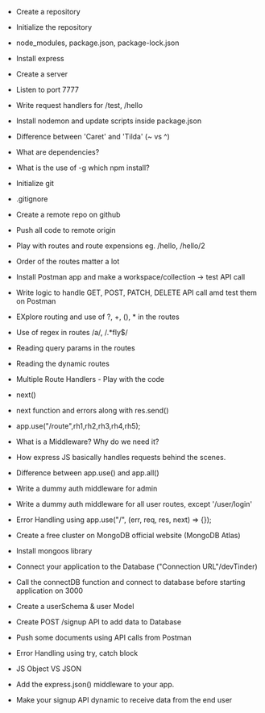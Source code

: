 - Create a repository
- Initialize the repository
- node_modules, package.json, package-lock.json
- Install express
- Create a server
- Listen to port 7777
- Write request handlers for /test, /hello
- Install nodemon and update scripts inside package.json
- Difference between 'Caret' and 'Tilda' (~ vs ^)
- What are dependencies?
- What is the use of -g which npm install?

- Initialize git
- .gitignore
- Create a remote repo on github
- Push all code to remote origin
- Play with routes and route expensions eg. /hello, /hello/2
- Order of the routes matter a lot
- Install Postman app and make a workspace/collection -> test API call
- Write logic to handle GET, POST, PATCH, DELETE API call amd test them on Postman
- EXplore routing and use of ?, +, (), \* in the routes
- Use of regex in routes /a/, /.\*fly$/
- Reading query params in the routes
- Reading the dynamic routes

- Multiple Route Handlers - Play with the code
- next()
- next function and errors along with res.send()
- app.use("/route",rh1,rh2,rh3,rh4,rh5);
- What is a Middleware? Why do we need it?
- How express JS basically handles requests behind the scenes.
- Difference between app.use() and app.all()
- Write a dummy auth middleware for admin
- Write a dummy auth middleware for all user routes, except '/user/login'
- Error Handling using app.use("/", (err, req, res, next) => {});

- Create a free cluster on MongoDB official website (MongoDB Atlas)
- Install mongoos library
- Connect your application to the Database ("Connection URL"/devTinder)
- Call the connectDB function and connect to database before starting application on 3000
- Create a userSchema & user Model
- Create POST /signup API to add data to Database
- Push some documents using API calls from Postman
- Error Handling using try, catch block

- JS Object VS JSON
- Add the express.json() middleware to your app.
- Make your signup API dynamic to receive data from the end user
